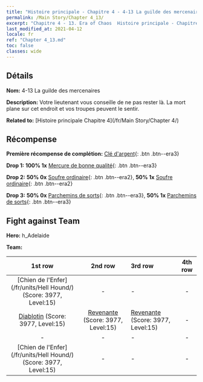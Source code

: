 ```yaml
---
title: "Histoire principale - Chapitre 4 - 4-13 La guilde des mercenaires"
permalink: /Main Story/Chapter 4_13/
excerpt: "Chapitre 4 - 13. Era of Chaos  Histoire principale - Chapitre 4_13. 4-13 La guilde des mercenaires"
last_modified_at: 2021-04-12
locale: fr
ref: "Chapter 4_13.md"
toc: false
classes: wide
---
```


## Détails

 **Nom:** 4-13 La guilde des mercenaires

 **Description:** Votre lieutenant vous conseille de ne pas rester là. La mort plane sur cet endroit et vos troupes peuvent le sentir.

 **Related to:** [Histoire principale Chapitre 4](/fr/Main Story/Chapter 4/)

## Récompense

 **Première récompense de complétion:** [Clé d'argent](/fr/Items/con_693/){: .btn .btn--era3}

 **Drop 1:** **100% 1x** [Mercure de bonne qualité](/fr/Items/mat_14/){: .btn .btn--era3}

 **Drop 2:** **50% 0x** [Soufre ordinaire](/fr/Items/mat_9/){: .btn .btn--era2}, **50% 1x** [Soufre ordinaire](/fr/Items/mat_9/){: .btn .btn--era2}

 **Drop 3:** **50% 0x** [Parchemins de sorts](/fr/Items/con_694/){: .btn .btn--era3}, **50% 1x** [Parchemins de sorts](/fr/Items/con_694/){: .btn .btn--era3}


## Fight against Team
 **Hero:** h_Adelaide

 **Team:**


  | 1st row | 2nd row | 3rd row | 4th row |
  |:----:|:----:|:----|:----:|
  | [Chien de l'Enfer](/fr/units/Hell Hound/) (Score: 3977, Level:15)  | - | - | - |
  | [Diablotin](/fr/units/Imp/) (Score: 3977, Level:15)  | [Revenante](/fr/units/Wight/) (Score: 3977, Level:15)  | [Revenante](/fr/units/Wight/) (Score: 3977, Level:15)  | - |
  | - | - | - | - |
  | [Chien de l'Enfer](/fr/units/Hell Hound/) (Score: 3977, Level:15)  | - | - | - |


